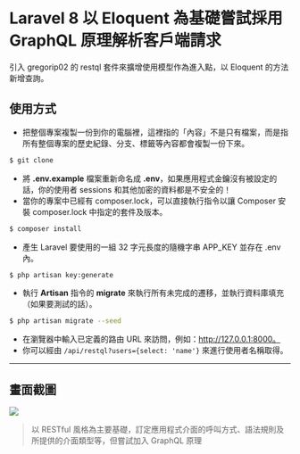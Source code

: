 # Laravel 8 以 Eloquent 為基礎嘗試採用 GraphQL 原理解析客戶端請求

引入 gregorip02 的 restql 套件來擴增使用模型作為進入點，以 Eloquent 的方法新增查詢。

## 使用方式
- 把整個專案複製一份到你的電腦裡，這裡指的「內容」不是只有檔案，而是指所有整個專案的歷史紀錄、分支、標籤等內容都會複製一份下來。
```sh
$ git clone
```
- 將 __.env.example__ 檔案重新命名成 __.env__，如果應用程式金鑰沒有被設定的話，你的使用者 sessions 和其他加密的資料都是不安全的！
- 當你的專案中已經有 composer.lock，可以直接執行指令以讓 Composer 安裝 composer.lock 中指定的套件及版本。
```sh
$ composer install
```
- 產生 Laravel 要使用的一組 32 字元長度的隨機字串 APP_KEY 並存在 .env 內。
```sh
$ php artisan key:generate
```
- 執行 __Artisan__ 指令的 __migrate__ 來執行所有未完成的遷移，並執行資料庫填充（如果要測試的話）。
```sh
$ php artisan migrate --seed
```
- 在瀏覽器中輸入已定義的路由 URL 來訪問，例如：http://127.0.0.1:8000。
- 你可以經由 `/api/restql?users={select: 'name'}` 來進行使用者名稱取得。

----

## 畫面截圖
![](https://i.imgur.com/XthjKSP.png)
> 以 RESTful 風格為主要基礎，訂定應用程式介面的呼叫方式、語法規則及所提供的介面類型等，但嘗試加入 GraphQL 原理
